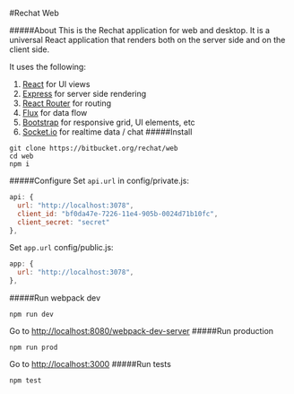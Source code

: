 #Rechat Web

#####About
This is the Rechat application for web and desktop.  It is a universal React application that renders both on the server side and on the client side.

It uses the following:
1. [React](http://facebook.github.io/react/) for UI views
2. [Express](http://expressjs.com/) for server side rendering
3. [React Router](https://github.com/rackt/react-router) for routing
4. [Flux](https://facebook.github.io/flux/) for data flow
5. [Bootstrap](http://getbootstrap.com/) for responsive grid, UI elements, etc
6. [Socket.io](http://socket.io//) for realtime data / chat
#####Install
```
git clone https://bitbucket.org/rechat/web
cd web
npm i
```
#####Configure
Set `api.url` in config/private.js:
```javascript
api: {
  url: "http://localhost:3078",
  client_id: "bf0da47e-7226-11e4-905b-0024d71b10fc",
  client_secret: "secret"
},
```
Set `app.url` config/public.js:
```javascript
app: {
  url: "http://localhost:3078",
},
```
#####Run webpack dev
```
npm run dev
```
Go to [http://localhost:8080/webpack-dev-server](http://localhost:8080/webpack-dev-server)
#####Run production
```
npm run prod
```
Go to [http://localhost:3000](http://localhost:3000)
#####Run tests
```
npm test
```